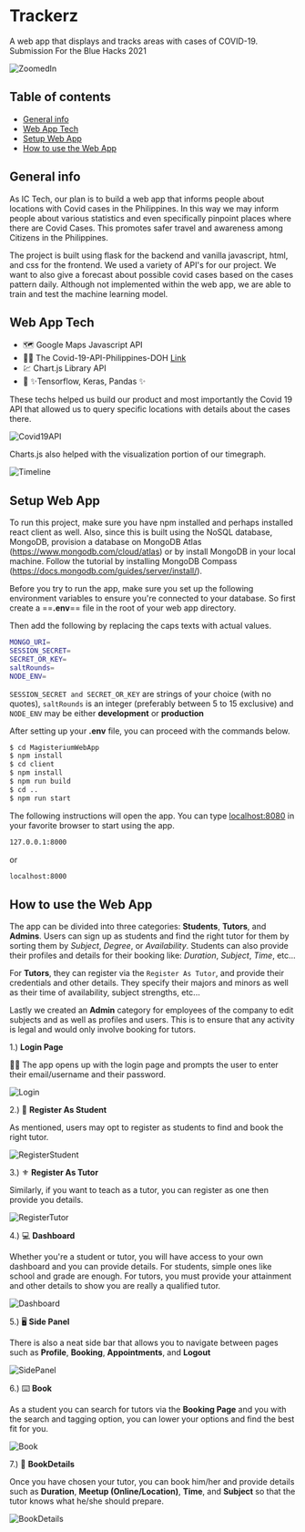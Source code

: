 # Trackerz
A web app that displays and tracks areas with cases of COVID-19. Submission For the Blue Hacks 2021

![ZoomedIn][ZoomedIn]

## Table of contents
* [General info](#general-info)
* [Web App Tech](#web-app-tech)
* [Setup Web App](#setup-web-app)
* [How to use the Web App](#how-to-use-web-app)

## General info
As IC Tech, our plan is to build a web app that informs people about locations with Covid cases in the Philippines. In this way we may inform people about various statistics and even specifically pinpoint places where there are Covid Cases. This promotes safer travel and awareness among Citizens in the Philippines.

The project is built using flask for the backend and vanilla javascript, html, and css for the frontend. We used a variety of API's for our project. We want to also give a forecast about possible covid cases based on the cases pattern daily. Although not implemented within the web app, we are able to train and test the machine learning model.


## Web App Tech

- 🗺️ Google Maps Javascript API
- 👩‍⚕️ The Covid-19-API-Philippines-DOH [Link](https://documenter.getpostman.com/view/12463261/T1LV9jLU) 
- 💹 Chart.js Library API
- 🤖 ✨Tensorflow, Keras, Pandas ✨

These techs helped us build our product and most importantly the Covid 19 API that allowed us to query specific locations with details about the cases there. 

![Covid19API][Covid19API]

Charts.js also helped with the visualization portion of our timegraph.

![Timeline][Timeline]



## Setup Web App
To run this project, make sure you have npm installed and perhaps installed react client as well. Also, since this is built using the NoSQL database, MongoDB, provision a database on MongoDB Atlas (https://www.mongodb.com/cloud/atlas) or by install MongoDB in your local machine. Follow the tutorial by installing MongoDB Compass (https://docs.mongodb.com/guides/server/install/).

Before you try to run the app, make sure you set up the following environment variables to ensure you're connected to your database. So first create a ==**.env**== file in the root of your web app directory. 

Then add the following by replacing the caps texts with actual values.

```sh
MONGO_URI=
SESSION_SECRET=
SECRET_OR_KEY=
saltRounds=
NODE_ENV=
```

`SESSION_SECRET and SECRET_OR_KEY` are strings of your choice (with no quotes), `saltRounds` is an integer (preferably between 5 to 15 exclusive) and `NODE_ENV` may be either **development** or **production**

After setting up your **.env** file, you can proceed with the commands below.

```sh
$ cd MagisteriumWebApp
$ npm install
$ cd client
$ npm install 
$ npm run build
$ cd ..
$ npm run start
```

The following instructions will open the app. You can type [localhost:8080](localhost.8080) in your favorite browser to start using the app. 

```sh
127.0.0.1:8000
```

or 

```sh
localhost:8000
```

## How to use the Web App

The app can be divided into three categories: **Students**, **Tutors**, and **Admins**. Users can sign up as students and find the right tutor for them by sorting them by *Subject*, *Degree*, or *Availability*. Students can also provide their profiles and details for their booking like: *Duration*, *Subject*, *Time*, etc...

For **Tutors**, they can register via the `Register As Tutor`, and provide their credentials and other details. They specify their majors and minors as well as their time of availability, subject strengths, etc...

Lastly we created an **Admin** category for employees of the company to edit subjects and as well as profiles and users. This is to ensure that any activity is legal and would only involve booking for tutors. 

1.) **Login Page**

🧑‍💻 The app opens up with the login page and prompts the user to enter their email/username and their password.

![Login][Login]


2.) 🔱 **Register As Student**

As mentioned, users may opt to register as students to find and book the right tutor.

![RegisterStudent][RegisterStudent]

3.) ⚜️ **Register As Tutor**

Similarly, if you want to teach as a tutor, you can register as one then provide you details.

![RegisterTutor][RegisterTutor]


4.) 💻 **Dashboard**

Whether you're a student or tutor, you will have access to your own dashboard and you can provide details. For students, simple ones like school and grade are enough. For tutors, you must provide your attainment and other details to show you are really a qualified tutor. 

![Dashboard][Dashboard]

5.) 🖥️ **Side Panel**

There is also a neat side bar that allows you to navigate between pages such as **Profile**, **Booking**, **Appointments**, and **Logout** 

![SidePanel][SidePanel]

6.) ⌨️ **Book**

As a student you can search for tutors via the **Booking Page** and you with the search and tagging option, you can lower your options and find the best fit for you. 

![Book][Book]

7.) 💾 **BookDetails**

Once you have chosen your tutor, you can book him/her and provide details such as **Duration**, **Meetup (Online/Location)**, **Time**, and **Subject** so that the tutor knows what he/she should prepare.

![BookDetails][BookDetails]



 
[Main_Page]:
https://github.com/HansGabriel/Magisterium/blob/main/media/mg12.png
[Dashboard]:
https://github.com/HansGabriel/Magisterium/blob/main/media/mg9.png
[SidePanel]:
https://github.com/HansGabriel/Magisterium/blob/main/media/mg6.png
[Login]:
https://github.com/HansGabriel/Magisterium/blob/main/media/mg4.png
[Book]:
https://github.com/HansGabriel/Magisterium/blob/main/media/mg7.png
[RegisterStudent]:
https://github.com/HansGabriel/Magisterium/blob/main/media/mg5.png
[RegisterTutor]:
https://github.com/HansGabriel/Magisterium/blob/main/media/mg11.png
[BookDetails]:
https://github.com/HansGabriel/Magisterium/blob/main/media/mg8.png
[Template1]:
https://github.com/HansGabriel/Magisterium/blob/main/media/template1.png
[Template2]:
https://github.com/HansGabriel/Magisterium/blob/main/media/template2.png
[Template3]:
https://github.com/HansGabriel/Magisterium/blob/main/media/template3.png
[Covid19API]:
https://github.com/Blue-Hacks-2021/Trackerz/blob/main/media/covid_api.png
[ZoomedIn]:
https://github.com/Blue-Hacks-2021/Trackerz/blob/main/media/zoomed-in.png
[ZoomedOut]:
https://github.com/Blue-Hacks-2021/Trackerz/blob/main/media/zoomed-out.png
[Timeline]:
https://github.com/Blue-Hacks-2021/Trackerz/blob/main/media/timeline.png